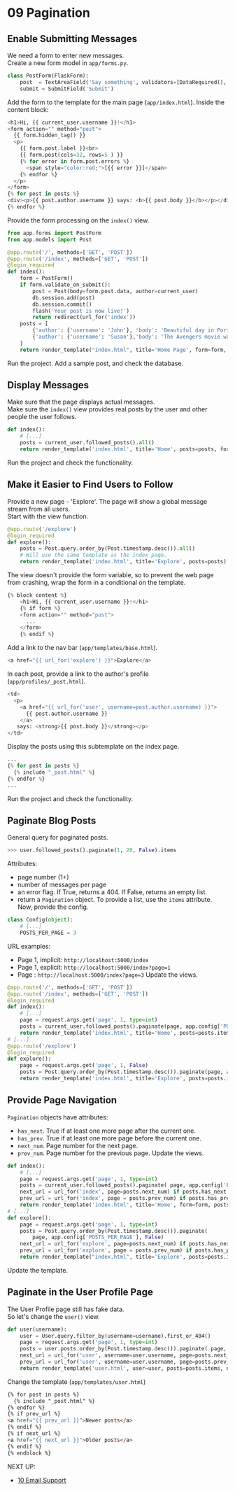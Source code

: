 # 09 Pagination

## Enable Submitting Messages
We need a form to enter new messages.  
Create a new form model in `app/forms.py`.
```python
class PostForm(FlaskForm):
    post  = TextAreaField('Say something', validators=[DataRequired(), Length(min=1, max=140)])
    submit = SubmitField('Submit')
```
Add the form to the template for the main page (`app/index.html`). Inside the content block:
```python
<h1>Hi, {{ current_user.username }}!</h1>
<form action="" method="post">
  {{ form.hidden_tag() }}
  <p>
    {{ form.post.label }}<br>
    {{ form.post(cols=32, rows=5 ) }}
    {% for error in form.post.errors %}
      <span style="color:red;">[{{ error }}]</span>
    {% endfor %}
  </p>
</form>
{% for post in posts %}
<div><p>{{ post.author.username }} says: <b>{{ post.body }}</b></p></div>
{% endfor %}
```
Provide the form processing on the `index()` view.
```python
from app.forms import PostForm
from app.models import Post

@app.route('/', methods=['GET', 'POST'])
@app.route('/index', methods=['GET', 'POST'])
@login_required
def index():
    form = PostForm()
    if form.validate_on_submit():
        post = Post(body=form.post.data, author=current_user)
        db.session.add(post)
        db.session.commit()
        flash('Your post is now live!')
        return redirect(url_for('index'))
    posts = [
        {'author': {'username': 'John'}, 'body': 'Beautiful day in Portland!'},
        {'author': {'username': 'Susan'},'body': 'The Avengers movie was so cool!'}
    ]
    return render_template("index.html", title='Home Page', form=form, posts=posts)
```
Run the project. Add a sample post, and check the database.

## Display Messages
Make sure that the page displays actual messages.  
Make sure the `index()` view provides real posts by the user and other people the user follows.
```python
def index():
    # [...]
    posts = current_user.followed_posts().all()
    return render_template('index.html', title='Home', posts=posts, form=form)
```
Run the project and check the functionality.

## Make it Easier to Find Users to Follow
Provide a new page - 'Explore'. The page will show a global message stream from all users.  
Start with the view function.  
```python
@app.route('/explore')
@login_required
def explore():
    posts = Post.query.order_by(Post.timestamp.desc()).all()
    # Will use the same template as the index page.
    return render_template('index.html', title='Explore', posts=posts)
```
The view doesn't provide the form variable, so to prevent the web page from crashing, wrap the form in a conditional on the template.
```python
{% block content %}
    <h1>Hi, {{ current_user.username }}!</h1>
    {% if form %}
    <form action="" method="post">
      ...
    </form>
    {% endif %}
```
Add a link to the nav bar (`app/templates/base.html`).
```python
<a href="{{ url_for('explore') }}">Explore</a>
```
In each post, provide a link to the author's profile (`app/profiles/_post.html`).
```python
<td>
  <p>
    <a href="{{ url_for('user', username=post.author.username) }}">
      {{ post.author.username }}
    </a>
   says: <strong>{{ post.body }}</strong></p>
</td>
```
Display the posts using this subtemplate on the index page.
```python
...
{% for post in posts %}
  {% include "_post.html" %}
{% endfor %}
...
```
Run the project and check the functionality.

## Paginate Blog Posts
General query for paginated posts.
```python
>>> user.followed_posts().paginate(1, 20, False).items
```
Attributes:
* page number (1+)  
* number of messages per page   
* an error flag. If True, returns a 404. If False, returns an empty list.  
* return a `Pagination` object. To provide a list, use the `items` attribute.   
Now, provide the config.
```python
class Config(object):
    # [...]
    POSTS_PER_PAGE = 3
```
URL examples:
* Page 1, implicit: `http://localhost:5000/index`
* Page 1, explicit: `http://localhost:5000/index?page=1`
* Page : `http://localhost:5000/index?page=3`
Update the views.
```python
@app.route('/', methods=['GET', 'POST'])
@app.route('/index', methods=['GET', 'POST'])
@login_required
def index():
    # [...]
    page = request.args.get('page', 1, type=int)
    posts = current_user.followed_posts().paginate(page, app.config['POSTS_PER_PAGE'], False)
    return render_template('index.html', title='Home', posts=posts.items, form=form, prev_url=prev_url, next_url=next_url)
# [...]
@app.route('/explore')
@login_required
def explore():
    page = request.args.get('page', 1, False)
    posts = Post.query.order_by(Post.timestamp.desc()).paginate(page, app.config['POSTS_PER_PAGE'], False)
    return render_template('index.html', title='Explore', posts=posts.items, prev_url=prev_url, next_url=next_url)
```

## Provide Page Navigation
`Pagination` objects have attributes:
* `has_next`. True if at least one more page after the current one.
* `has_prev`. True if at least one more page before the current one.
* `next_num`. Page number for the next page.
* `prev_num`. Page number for the previous page.
Update the views.
```python
def index():
    # [...]
    page = request.args.get('page', 1, type=int)
    posts = current_user.followed_posts().paginate( page, app.config['POSTS_PER_PAGE'], False)
    next_url = url_for('index', page=posts.next_num) if posts.has_next else None
    prev_url = url_for('index', page = posts.prev_num) if posts.has_prev else None
    return render_template('index.html', title='Home', form=form, posts=posts.items)
# [...]
def explore():
    page = request.args.get('page', 1, type=int)
    posts = Post.query.order_by(Post.timestamp.desc()).paginate(
        page, app.config['POSTS_PER_PAGE'], False)
    next_url = url_for('explore', page=posts.next_num) if posts.has_next else None
    prev_url = url_for('explore', page = posts.prev_num) if posts.has_prev else None
    return render_template("index.html", title='Explore', posts=posts.items)
```
Update the template.

## Paginate in the User Profile Page
The User Profile page still has fake data.  
So let's change the `user()` view.
```python
def user(username):
    user = User.query.filter_by(username=username).first_or_404()
    page = request.args.get('page', 1, type=int)
    posts = user.posts.order_by(Post.timestamp.desc()).paginate( page, app.config['POSTS_PER_PAGE'], False)
    next_url = url_for('user', username=user.username, page=posts.next_num) if posts.has_next else None
    prev_url = url_for('user', username=user.username, page=posts.prev_num) if posts.has_prev else None
    return render_template('user.html', user=user, posts=posts.items, next_url=next_url, prev_url=prev_url)
```
Change the template (`app/templates/user.html`)
```html
{% for post in posts %}
  {% include "_post.html" %}
{% endfor %}
{% if prev_url %}
<a href="{{ prev_url }}">Newer posts</a>
{% endif %}
{% if next_url %}
<a href="{{ next_url }}">Older posts</a>
{% endif %}
{% endblock %}
```

NEXT UP:
* [10 Email Support](10_pt01_email_support.md)
